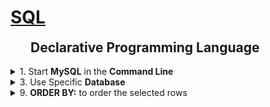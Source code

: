<h1 style='text-decoration:underline'>SQL</h1>
<h2 style='width:440px;margin:auto'>Declarative Programming Language</h2><br>

<div style='width:1000px;margin:auto'>
<details><summary>1. Start <b>MySQL</b> in the <b>Command Line</b></summary><p>
~~~
mysql -u root -p

# Then write your password "root"
# -u: used to use the username
# root: the name of the user
# -p: means I'll give the password.
~~~
</p></details>

<details><summary>2. Create <b>Database</b></summary><p>
<h4>Database can have multiple tables</h4>
~~~sql
CREATE DATABASE name_of_database;

# Add semi-colon at the end to finish your command.
~~~
</p></details>

<details><summary>3. Use Specific <b>Database</b></summary><p>
~~~
USE name_of_db;

####### OUTPUT #########
Database Changed.
~~~
</p></details>

<details><summary>4. <b>Import/Source</b> Existing database into MySQL</summary><p>
~~~
# NOTE: you need to create an empty database first, the use it, then source the existing database.

SOURCE path/to/database.sql;
~~~
</p></details><br>

<details><summary>5. <b>Show All Available Tables</b> in Database</summary><p>
~~~
SHOW TABLES;

##### Output ####
+------------------+
| Tables_in_imdb   |
+------------------+
| actors           |
| directors        |
| directors_genres |
| movies           |
| movies_directors |
| movies_genres    |
| roles            |
+------------------+
7 rows in set (0.00 sec)

~~~
</p></details>

<details><summary>6. Show <b>Description & Columns</b> in a Table</summary><p>
~~~
DESCRIBE <table_name>;

##### Output ######
+------------+--------------+------+-----+---------+-------+
| Field      | Type         | Null | Key | Default | Extra |
+------------+--------------+------+-----+---------+-------+
| id         | int(11)      | NO   | PRI | 0       |       |
| first_name | varchar(100) | YES  | MUL | NULL    |       |
| last_name  | varchar(100) | YES  | MUL | NULL    |       |
| gender     | char(1)      | YES  |     | NULL    |       |
+------------+--------------+------+-----+---------+-------+
4 rows in set (0.04 sec)

# Field: has the name of the column.
# Type: has the type of the values in that column.
# Null: means that column can have Null values.
# Key: whether it's Primary or MULtiple (means one value can occur many times)
# Default: means default value of no value is assigned.
# Extra:
~~~
</p></details><br>

<details><summary>7. <b>SELECT</b>: to see values of columns</summary><p>
```sql
# Show all row for all columns, since "*" means all columns
SELECT * FROM <table_name>;

# Select specific columns from table.
SELECT <col_name>, <col_name> FROM <table_name>; 

# The output is called "Result-set" and it's actually a table contains a set of rows with column names.
# NOTE: Always use specific columns to select because it will be much faster than collecting all the data.
#result-set: a set of rows that form the result of a query along with column-names and meta-data.
# SELECT will select the rows with the same order in the table.
```
</p></details>

<details><summary>8. <b>LIMIT/OFFSET</b>: to make selecting rows flexiable</summary><p>
~~~sql
# 1. Using Limit: will limit the number of rows to the number assigned in the command.
# In this example, select only the first 20 rows
SELECT <col_name>, <col_name> FROM <table_name> LIMIT 20

# 2. Using OFFSET: will make MySQL start selecting from row numbered that offset.
# In this example, select 20 rows starting from offset 20
SELECT <col_name>, <col_name> FROM <table_name> LIMIT 20 OFFSET 20
~~~
</p></details>

<details><summary>9. <b>ORDER BY:</b> to order the selected rows</summary><p>
~~~sql
# NOTE: the default ordering is Ascending (from low to high)
SELECT <col_name>, <col_name> FROM <table_name> ORDER BY <col_name> DESC/ASC LIMIT 5;

# Output
+---------------------+-----------+------+
| name                | rankscore | year |
+---------------------+-----------+------+
| Horse Shoeing       |      NULL | 1893 |
| Blacksmith Scene    |       6.8 | 1893 |
| Carnival Dance, The |      NULL | 1894 |
| Armand D'Ary        |      NULL | 1894 |
| Caicedo (with Pole) |      NULL | 1894 |
+---------------------+-----------+------+
5 rows in set (0.13 sec)

~~~
</p></details>

<details><summary>10. <b>DISTINCT</b>: to show unique values in a column</summary><p>
~~~
# Show Unique values in a column
SELECT DISTINCT <col_name> FROM <table_name>;

# Select Unique combination between multiple columns
SELECT DISTINCT <col_name>, <col_name> FROM <table_name>;
~~~
</p></details>

<details><summary>11. <b>WHERE</b>: to apply condition/filter on the selected data</summary><p>
~~~
# list all movies with rankscore>9
SELECT <col_name>, <col_name>, <col_name> FROM <table_name> WHERE <col_name> > 9 ;

# Condition's outputs: TRUE, FALSE, NULL

# Comparison Operators:
# =: equals
# <> or !=: Not Equals
#  <: Less than
# <=: Less than or equal
# >: Greater than
# >= : Greater than or equal

SELECT * FROM <table_name> WHERE <col_name> = 'Comedy';

SELECT * FROM <table_name> WHERE <col_name> <> 'Horror';

#### BIG NOTE #####
# NULL => doesnot-exist/unknown/missing

# "=" doesnot work with NULL, will give you an empty result-set.
# Instead we use "IS NULL" or "IS NOT NULL"
SELECT <col_name>,<col_name>,<col_name> FROM <table_name> WHERE <col_name> = NULL;


SELECT <col_name>,<col_name>,<col_name> FROM <table_name> WHERE <col_name> IS NULL LIMIT 20;

SELECT name,year,rankscore FROM <table_name> WHERE rankscore IS NOT NULL LIMIT 20;
~~~
</p></details>

<details><summary>12. <b>Logical Operators</b></summary><p>
<h4>1. Using AND:</h4>
~~~
SELECT name,year,rankscore FROM movies WHERE rankscore>9 AND year>2000;
~~~
<h4>2. Using OR:</h4>
~~~mysql
SELECT name,year,rankscore FROM movies WHERE rankscore>9 OR year>2007;
~~~
<h4>3. Using NOT:</h4>
~~~
SELECT name,year,rankscore FROM movies WHERE NOT year<=2000 LIMIT 20;
~~~
<h4>4. Using BETWEEN:</h4>
~~~
SELECT name,year,rankscore FROM movies WHERE year BETWEEN 1999 AND 2000;
#inclusive: year>=1999 and year<=2000
# Both 1999 and 2000 are included.
#### BIG NOTE: if the first number is larger than the second number, this command won't work.
~~~
<h4>5. Using IN:</h4>
~~~
SELECT director_id, genre FROM directors_genres WHERE genre IN ('Comedy','Horror');
# same as genre='Comedy' OR genre='Horror'
~~~
<h4>6. Using LIKE:</h4>
~~~
SELECT name,year,rankscore FROM movies WHERE name LIKE 'Tis%';
# % => wildcard character to imply zero or more characters


SELECT first_name, last_name FROM actors WHERE first_name LIKE '%es';
# first name ending in 'es'


SELECT first_name, last_name FROM actors WHERE first_name LIKE '%es%';
#first name contains 'es'


SELECT first_name, last_name FROM actors WHERE first_name LIKE 'Agn_s';
# '_' implies exactly one character.


# If we want to macth % or _, we should use the backslash as the escape character: \% and \_


SELECT first_name, last_name FROM actors WHERE first_name LIKE 'L%' AND first_name NOT LIKE 'Li%';
~~~
</p></details> 

<details><summary>13. <b>Aggregate Functions</b></summary><p>
<h4>1. COUNT</h4>
~~~
SELECT COUNT(*) FROM movies;

SELECT COUNT(*) FROM movies where year>2000;

SELECT COUNT(year) FROM movies;
~~~

<h4>2. MIN & MAX</h4>
~~~
SELECT MIN(year) FROM movies;


SELECT MAX(year) FROM movies;
~~~

<h4>3. SUM & AVG</h4>
~~~
SELECT SUM(price) FROM movies;


SELECT AVG(price) FROM movies;
~~~
</p></details>

<details><summary>14. <b>GROUP BY</b></summary><p>
~~~
# find number of movies released per year

SELECT year, COUNT(year) FROM movies GROUP BY year;

SELECT year, COUNT(year) FROM movies GROUP BY year ORDER BY year;

########## Using Aliases #######
SELECT year, COUNT(year) year_count FROM movies GROUP BY year ORDER BY year_count;
# year_count is an alias.

# often used with COUNT, MIN, MAX or SUM.
# if grouping columns contain NULL values, all null values are grouped together.
~~~
</p></details>

<details><summary>15. <b>HAVING</b></summary><p>
~~~
# Print years which have >1000 movies in our DB [Data Scientist for Analysis]

SELECT year, COUNT(year) year_count FROM movies GROUP BY year HAVING year_count>1000;
# specify a condition on groups using HAVING.


Order of execution:
1. GROUP BY to create groups
2. apply the AGGREGATE FUNCTION
3. Apply HAVING condition.


# often used along with GROUP BY. Not Mandatory.

SELECT name, year  FROM movies HAVING year>2000;
# HAVING without GROUP BY is same as WHERE



SELECT year, COUNT(year) year_count FROM movies WHERE rankscore>9 GROUP BY year HAVING year_count>20;

# HAVING vs WHERE
## WHERE is applied on individual rows while HAVING is applied on groups.
## HAVING is applied after grouping while WHERE is used before grouping.
~~~
</p></details>

<details><summary>16. <b>Keyword Order</b></summary><p>
<p><a href="https://dev.mysql.com/doc/refman/8.0/en/select.html"><b>Ref</b></a> </p>
~~~
SELECT
    [ALL | DISTINCT | DISTINCTROW ]
      [HIGH_PRIORITY]
      [STRAIGHT_JOIN]
      [SQL_SMALL_RESULT] [SQL_BIG_RESULT] [SQL_BUFFER_RESULT]
      [SQL_NO_CACHE] [SQL_CALC_FOUND_ROWS]
    select_expr [, select_expr ...]
    [FROM table_references
      [PARTITION partition_list]
    [WHERE where_condition]
    [GROUP BY {col_name | expr | position}, ... [WITH ROLLUP]]
    [HAVING where_condition]
    [WINDOW window_name AS (window_spec)
        [, window_name AS (window_spec)] ...]
    [ORDER BY {col_name | expr | position}
      [ASC | DESC], ... [WITH ROLLUP]]
    [LIMIT {[offset,] row_count | row_count OFFSET offset}]
    [INTO OUTFILE 'file_name'
        [CHARACTER SET charset_name]
        export_options
      | INTO DUMPFILE 'file_name'
      | INTO var_name [, var_name]]
    [FOR {UPDATE | SHARE} [OF tbl_name [, tbl_name] ...] [NOWAIT | SKIP LOCKED] 
      | LOCK IN SHARE MODE]]
~~~
</p></details>

<details><summary>17. <b>JOIN...ON</b>: combine data from multiple tables</summary><p>
<p><a href="file:///media/mosaab/Volume/Courses/Computer%20Science/Web/www.w3schools.com/www.w3schools.com/sql/sql_join.html"><b>W3School on JOIN</b></a> </p>
<h4>1. Natural Join</h4> 
~~~
# natural join: a join where we have the same column-names across two tables.
#T1: C1, C2
#T2: C1, C3, C4

SELECT * FROM T1 JOIN T2;

SELECT * FROM T1 JOIN T2 USING (C1);

# returns C1,C2,C3,C4
# no need to use the keyword "ON"
~~~

<h4>2. Inner Join</h4>
~~~
# For each movie, print name and the genres
SELECT m.name, g.genre from movies m  JOIN movies_genres g ON m.id=g.movie_id LIMIT 20;

# table aliases: m and g
~~~

<h4>3. Left Outer Join</h4>
~~~
SELECT m.name, g.genre from movies m  LEFT JOIN movies_genres g ON m.id=g.movie_id LIMIT 20;

#LEFT JOIN or LEFT OUTER JOIN
#RIGHT JOIN or RIGHT OUTER JOIN
#FULL JOIN or FULL OUTER JOIN
#JOIN or INNER JOIN
~~~

<h4>4. Right Outer Join</h4>
~~~
SELECT m.name, g.genre from movies m  RIGHT JOIN movies_genres g ON m.id=g.movie_id LIMIT 20;

#LEFT JOIN or LEFT OUTER JOIN
#RIGHT JOIN or RIGHT OUTER JOIN
#FULL JOIN or FULL OUTER JOIN
#JOIN or INNER JOIN
~~~

<h4>5. Full Outer Join</h4>
~~~
SELECT m.name, g.genre from movies m  FULL JOIN movies_genres g ON m.id=g.movie_id LIMIT 20;

#LEFT JOIN or LEFT OUTER JOIN
#RIGHT JOIN or RIGHT OUTER JOIN
#FULL JOIN or FULL OUTER JOIN
#JOIN or INNER JOIN
~~~

<h4>6. K-ways Join</h4>
~~~
# NULL for missing counterpart rows.

# 3-way joins and k-way joins
SELECT a.first_name, a.last_name FROM actors a JOIN roles r ON a.id=r.actor_id JOIN movies m on m.id=r.movie_id AND m.name='Officer 444';

#Practical note about joins: Joins can be expensive computationally when we have large tables.
~~~
</p></details>

<details><summary>18. <b>Nested Queries</b></summary><p>
~~~
# Sub-Queries or Nested Queries or Inner Queries

# Examble:

# List all actors in the movie Schindler's List
#https://www.imdb.com/title/tt0108052/fullcredits/?ref_=tt_ov_st_sm


SELECT first_name, last_name from actors WHERE id IN 
	( SELECT actor_id from roles WHERE movie_id IN 
			(SELECT id FROM movies where name='Schindler's List)
	);



# Syntax:
SELECT column_name [, column_name ]
FROM   table1 [, table2 ]
WHERE  column_name OPERATOR
   (SELECT column_name [, column_name ]
   FROM table1 [, table2 ]
   [WHERE])

# first the inner query is executed and then the outer query is executed using the output values in the inner query


# IN, NOT IN, EXISTS, NOT EXISTS, ANY, ALL, Comparison operators

#EXISTS returns true if the subquery returns one or more records or NULL
# ANY operator returns TRUE if any of the subquery values meet the condition.
# ALL operator returns TRUE if all of the subquery values meet the condition.



SELECT * FROM movies where rankscore >= ALL (SELECT MAX(rankscore) from movies);
# get all movies whose rankscore is same as the maximum rankscore.

# e.g: rankscore <> ALL(...)
~~~
</p></details><br>

<details><summary>19. <b>Data Manipulation</b>: SELECT, INSERT, UPDATE, DELETE</summary><p>
<h4>2. INSERT</h4>
~~~
# Data Manupulation Language: SELECT, INSERT, UPDATE, DELETE

INSERT INTO movies(id, name, year, rankscore) VALUES (412321, 'Thor', 2011, 7);

INSERT INTO movies(id, name, year, rankscore) VALUES (412321, 'Thor', 2011, 7), (412322, 'Iron Man', 2008, 7.9), (412323, 'Iron Man 2', 2010, 7);


# INSERT FROM one table to annother using nnested sub query: https://en.wikipedia.org/wiki/Insert_(SQL)#Copying_rows_from_other_tables
~~~

<h4>3. UPDATE</h4>
~~~
UPDATE <TableName> SET col1=val1, col2=val2 WHERE condition

UPDATE movies SET rankscore=9 where id=412321;

# Update multiple rows also.
# Can be used along with Sub-queries.
~~~

<h4>4. DELETE</h4>
~~~
DELETE FROM movies WHERE id=412321;

# Remove all rows: TRUNCATE TABLE TableName; 
# Same as selete without a WHERE Clause.
~~~
</p></details>

<details><summary>20. <b>Data Definition Language:</b> to define/modify tables.</summary><p>
<ul>
<li><a href="https://www.journaldev.com/16774/sql-data-types"><b>DataTypes</b></a></li>
<li><a href="file:///media/mosaab/Volume/Courses/Computer%20Science/Web/www.w3schools.com/www.w3schools.com/sql/sql_constraints.html"><b>Constraints</b></a></li></ul>
~~~
CREATE TABLE language  ( id INT PRIMARY, lang VARCHAR(50) NOT NULL);


# NOT NULL - Ensures that a column cannot have a NULL value
# UNIQUE - Ensures that all values in a column are different
# PRIMARY KEY - A combination of a NOT NULL and UNIQUE. Uniquely identifies each row in a table
# FOREIGN KEY - Uniquely identifies a row/record in another table
# CHECK - Ensures that all values in a column satisfies a specific condition
# DEFAULT - Sets a default value for a column when no value is specified
# INDEX - Used to create and retrieve data from the database very quickly
~~~
</p></details>

<details><summary>21. <b>ALTER:</b> ADD, MODIFY, DROP columns in a table</summary><p>
~~~
# ALTER: ADD, MODIFY, DROP

ALTER TABLE language ADD country VARCHAR(50);

ALTER TABLE language MODIFY country VARCHAR(60);

ALTER TABLE langauge DROP country;
~~~
</p></details>

</div>































